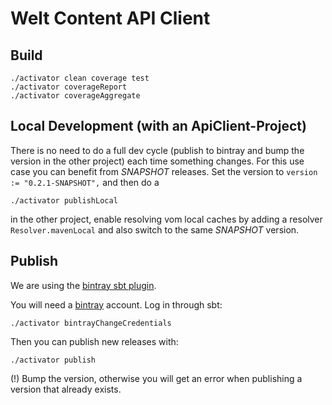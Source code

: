 Welt Content API Client
=======================

Build
-----

    ./activator clean coverage test
    ./activator coverageReport
    ./activator coverageAggregate

Local Development (with an ApiClient-Project)
---------------------------------------------

There is no need to do a full dev cycle (publish to bintray and bump the version in the other project)
each time something changes. For this use case you can benefit from _SNAPSHOT_ releases. Set the version to
`version := "0.2.1-SNAPSHOT",` and then do a

    ./activator publishLocal

in the other project, enable resolving vom local caches by adding a resolver `Resolver.mavenLocal` and also
switch to the same _SNAPSHOT_ version.

Publish
-------

We are using the [bintray sbt plugin](https://github.com/softprops/bintray-sbt).

You will need a [bintray](https://bintray.com/) account. Log in through sbt:

	./activator bintrayChangeCredentials

Then you can publish new releases with:

	./activator publish

(!) Bump the version, otherwise you will get an error when publishing a version that already exists.
